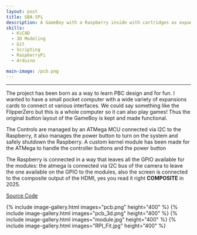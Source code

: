 ```yaml
---
layout: post
title: GBA-SPi
description: A GameBoy with a Raspberry inside with cartridges as expansion modules
skills:
  - KiCAD
  - 3D Modeling
  - Git
  - Scripting
  - RaspberryPi
  - Arduino

main-image: /pcb.png
---
```


---

<!-- # Header 1 
Used for the title (already generated automatically at the top)
## Header 2  
Use this for the header of each section
### Header 3 
Use this to have subsection if needed


## Embedding images 
### External images
{% include image-gallery.html images="https://live.staticflickr.com/65535/52821641477_d397e56bc4_k.jpg, https://live.staticflickr.com/65535/52822650673_f074b20d90_k.jpg" height="400"%}
<span style="font-size: 10px">"Starship Test Flight Mission" from https://www.flickr.com/photos/spacex/52821641477/</span>  
You can put in multiple entries. All images will be at a fixed height in the same row. With smaller window, they will switch to columns.  

### Embeed images
{% include image-gallery.html images="project2.jpg" height="400" %} 
place the images in project folder/images then update the file path.   


## Embedding youtube video
The second video has the autoplay on. copy and paste the 11-digit id found in the url link. <br>
*Example* : https://www.youtube.com/watch?v={**MhVw-MHGv4s**}&ab_channel=engineerguy
{% include youtube-video.html id="MhVw-MHGv4s" autoplay= "false"%}
{% include youtube-video.html id="XGC31lmdS6s" autoplay = "true" %}

you can also set up custom size by specifying the width (the aspect ratio has been set to 16/9). The default size is 560 pixels x 315 pixels.  

The width of the video below. Regardless of initial width, all the videos is responsive and will fit within the smaller screen.
{% include youtube-video.html id="tGCdLEQzde0" autoplay = "false" width= "900px" %}  

<br>

## Adding a hozontal line
---

## Starting a new line
leave two spaces "  " at the end or enter <br>

## Adding bold text
this is how you input **bold text**

## Adding italic text
Italicized text is the *cat's meow*.

## Adding ordered list
1. First item
2. Second item
3. Third item
4. Fourth item

## Adding unordered list
- First item
- Second item
- Third item
- Fourth item

## Adding code block
```ruby
def hello_world
  puts "Hello, World!"
end
```

```python
def start()
  print("time to start!")
```

```javascript
let x = 1;
if (x === 1) {
  let x = 2;
  console.log(x);
}
console.log(x);

```

## Adding external links

[Wikipedia](https://en.wikipedia.org)


## Adding block quote
> A blockquote would look great if you need to highlight something


## Adding table 

| Header 1 | Header 2 |
|----------|----------|
| Row 1, Col 1 | Row 1, Col 2 |
| Row 2, Col 1 | Row 2, Col 2 |

make sure to leave aline betwen the table and the header

 -->
The project has been born as a way to learn PBC design and for fun. I wanted to have a small pocket computer 
with a wide variety of expansions cards to connect ot various interfaces. We could say something like the 
FlipperZero but this is a whole computer so it can also play games! Thus the original button layout of the GameBoy 
is kept and made functional.

The Controls are managed by an ATMega MCU connected via I2C to the Raspberry, it also manages the power button to turn on the 
system and safely shutdown the Raspberry.
A custom kernel module has been made for the ATMega to handle the controller buttons and the power button

The Raspberry is connected in a way that leaves all the GPIO available for the modules: the atmega is connected via I2C bus of the camera to leave
the one available on the GPIO to the modules, also the screen is connected to the composite output of the HDMI, yes you read it right **COMPOSITE** in 2025.

[Source Code](https://github.com/ilnerdchuck/GBA-SPi)

{% include image-gallery.html images="pcb.png" height="400" %}
{% include image-gallery.html images="pcb_3d.png" height="400" %}
{% include image-gallery.html images="module.jpg" height="400" %}
{% include image-gallery.html images="RPI_Fit.jpg" height="400" %}
